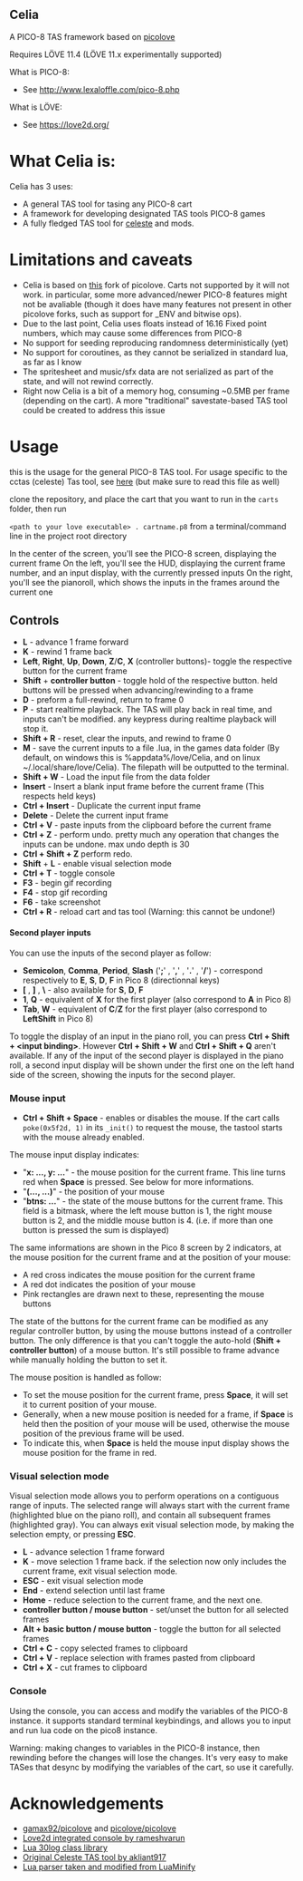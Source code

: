Celia
--------

A PICO-8 TAS framework based on [picolove](https://github.com/picolove/picolove)

Requires LÖVE 11.4 (LÖVE 11.x experimentally supported)

What is PICO-8:

 * See http://www.lexaloffle.com/pico-8.php

What is LÖVE:

 * See https://love2d.org/

# What Celia is:

Celia has 3 uses:

 * A general TAS tool for tasing any PICO-8 cart
 * A framework for developing designated TAS tools PICO-8 games
 * A fully fledged TAS tool for [celeste](https://www.lexaloffle.com/bbs/?tid=2145) and mods.

# Limitations and caveats

* Celia is based on [this](https://github.com/gonengazit/picolove) fork of picolove. Carts not supported by it will not work. in particular, some more advanced/newer PICO-8 features might not be avaliable (though it does have many features not present in other picolove forks, such as support for \_ENV and bitwise ops).
* Due to the last point, Celia uses floats instead of 16.16 Fixed point numbers, which may cause some differences from PICO-8
* No support for seeding reproducing randomness deterministically (yet)
* No support for coroutines, as they cannot be serialized in standard lua, as far as I know
* The spritesheet and music/sfx data are not serialized as part of the state, and will not rewind correctly.
* Right now Celia is a bit of a memory hog, consuming ~0.5MB per frame (depending on the cart). A more "traditional" savestate-based TAS tool could be created to address this issue

# Usage

this is the usage for the general PICO-8 TAS tool. For usage specific to the cctas (celeste) Tas tool, see [here](/cctas.md) (but make sure to read this file as well)

clone the repository, and place the cart that you want to run in the `carts` folder, then run

`<path to your love executable> . cartname.p8` from a terminal/command line in the project root directory

In the center of the screen, you'll see the PICO-8 screen, displaying the current frame
On the left, you'll see the HUD, displaying the current frame number, and an input display, with the currently pressed inputs
On the right, you'll see the pianoroll, which shows the inputs in the frames around the current one

## Controls
* __L__ - advance 1 frame forward
* __K__ - rewind 1 frame back
* __Left__, __Right__, __Up__, __Down__, __Z__/__C__, __X__ (controller buttons)- toggle the respective button for the current frame
* __Shift__ + __controller button__ - toggle hold of the respective button. held buttons will be pressed when advancing/rewinding to a frame
* __D__ - preform a full-rewind, return to frame 0
* __P__ - start realtime playback. The TAS will play back in real time, and inputs can't be modified. any keypress during realtime playback will stop it.
* __Shift + R__ - reset, clear the inputs, and rewind to frame 0
* __M__ - save the current inputs to a file <cartname>.lua, in the games data folder (By default, on windows this is %appdata%/love/Celia, and on linux ~/.local/share/love/Celia). The filepath will be outputted to the terminal.
* __Shift + W__ - Load the input file from the data folder
* __Insert__ - Insert a blank input frame before the current frame (This respects held keys)
* __Ctrl + Insert__ - Duplicate the current input frame
* __Delete__ - Delete the current input frame
* __Ctrl + V__ - paste inputs from the clipboard before the current frame
* __Ctrl + Z__ - perform undo. pretty much any operation that changes the inputs can be undone. max undo depth is 30
* __Ctrl + Shift + Z__ perform redo.
* __Shift__ + __L__ - enable visual selection mode
* __Ctrl + T__ - toggle console
* __F3__ - begin gif recording
* __F4__ - stop gif recording
* __F6__ - take screenshot
* __Ctrl + R__ - reload cart and tas tool (Warning: this cannot be undone!)


#### Second player inputs
You can use the inputs of the second player as follow:
* __Semicolon__, __Comma__, __Period__, __Slash__ ('__;__' , '__,__' , '__.__' , '__/__') - correspond respectively to __E__, __S__, __D__, __F__ in Pico 8 (directionnal keys)
* __\[__ , __\]__ , __\\__ - also available for __S__, __D__, __F__
* __1__, __Q__ - equivalent of __X__ for the first player (also correspond to __A__ in Pico 8)
* __Tab__, __W__ - equivalent of __C__/__Z__ for the first player (also correspond to __LeftShift__ in Pico 8)

To toggle the display of an input in the piano roll, you can press __Ctrl + Shift + \<input binding\>__. However __Ctrl + Shift + W__ and __Ctrl + Shift + Q__ aren't available.
If any of the input of the second player is displayed in the piano roll, a second input display will be shown under the first one on the left hand side of the screen, showing the inputs for the second player.

### Mouse input
* __Ctrl + Shift + Space__ - enables or disables the mouse. If the cart calls `poke(0x5f2d, 1)` in its `_init()` to request the mouse, the tastool starts with the mouse already enabled.

The mouse input display indicates:
* "__x: ..., y: ...__" - the mouse position for the current frame. This line turns red when __Space__ is pressed. See below for more informations.
* "__(..., ...)__" - the position of your mouse
* "__btns: ...__" - the state of the mouse buttons for the current frame. This field is a bitmask, where the left mouse button is 1, the right mouse button is 2, and the middle mouse button is 4. (i.e. if more than one button is pressed the sum is displayed)

The same informations are shown in the Pico 8 screen by 2 indicators, at the mouse position for the current frame and at the position of your mouse:
* A red cross indicates the mouse position for the current frame
* A red dot indicates the position of your mouse
* Pink rectangles are drawn next to these, representing the mouse buttons

The state of the buttons for the current frame can be modified as any regular controller button, by using the mouse buttons instead of a controller button. The only difference is that you can't toggle the auto-hold (__Shift + controller button__) of a mouse button. It's still possible to frame advance while manually holding the button to set it.

The mouse position is handled as follow:
* To set the mouse position for the current frame, press __Space__, it will set it to current position of your mouse.
* Generally, when a new mouse position is needed for a frame, if __Space__ is held then the position of your mouse will be used, otherwise the mouse position of the previous frame will be used.
* To indicate this, when __Space__ is held the mouse input display shows the mouse position for the frame in red.


### Visual selection mode
Visual selection mode allows you to perform operations on a contiguous range of inputs. The selected range will always start with the current frame (highlighted blue on the piano roll), and contain all subsequent frames (highlighted gray). You can always exit visual selection mode, by making the selection empty, or pressing __ESC__.

* __L__ - advance selection 1 frame forward
* __K__ - move selection 1 frame back. if the selection now only includes the current frame, exit visual selection mode.
* __ESC__ - exit visual selection mode
* __End__ - extend selection until last frame
* __Home__ - reduce selection to the current frame, and the next one.
* __controller button / mouse button__ - set/unset the button for all selected frames
* __Alt + basic button / mouse button__ - toggle the button for all selected frames
* __Ctrl + C__ - copy selected frames to clipboard
* __Ctrl + V__ - replace selection with frames pasted from clipboard
* __Ctrl + X__ - cut frames to clipboard

### Console
Using the console, you can access and modify the variables of the PICO-8 instance. it supports standard terminal keybindings, and allows you to input and run lua code on the pico8 instance.

Warning: making changes to variables in the PICO-8 instance, then rewinding before the changes will lose the changes. It's very easy to make TASes that desync by modifying the variables of the cart, so use it carefully.

# Acknowledgements
* [gamax92/picolove](https://github.com/gamax92/picolove) and [picolove/picolove](https://github.com/picolove/picolove)
* [Love2d integrated console by rameshvarun](https://github.com/rameshvarun/love-console)
* [Lua 30log class library](https://github.com/Yonaba/30log)
* [Original Celeste TAS tool by akliant917](https://github.com/CelesteClassic/ClassicTAS)
* [Lua parser taken and modified from LuaMinify](https://github.com/stravant/LuaMinify)







